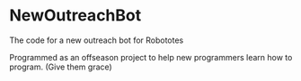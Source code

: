 # NewOutreachBot
The code for a new outreach bot for Robototes

Programmed as an offseason project to help new programmers learn how to program. (Give them grace)
